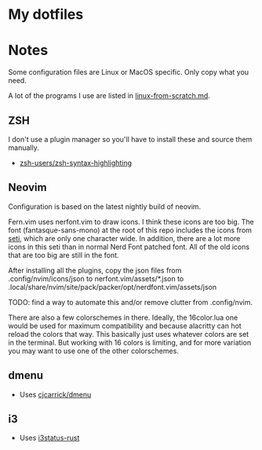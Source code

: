 # My dotfiles

# Notes

Some configuration files are Linux or MacOS specific. Only copy what you need.

A lot of the programs I use are listed in
[linux-from-scratch.md](linux-from-scratch.md).

## ZSH

I don't use a plugin manager so you'll have to install these and source them
manually.

- [zsh-users/zsh-syntax-highlighting](https://github.com/zsh-users/zsh-syntax-highlighting/blob/master/docs/highlighters/main.md)

## Neovim

Configuration is based on the latest nightly build of neovim.

Fern.vim uses nerfont.vim to draw icons. I think these icons are too big. The
font (fantasque-sans-mono) at the root of this repo includes the icons from
[seti](https://github.com/jesseweed/seti-ui/tree/master/styles/_fonts/seti),
which are only one character wide. In addition, there are a lot more icons in
this seti than in normal Nerd Font patched font. All of the old icons that are
too big are still in the font.

After installing all the plugins, copy the json files from
.config/nvim/icons/json to nerfont.vim/assets/*.json to
.local/share/nvim/site/pack/packer/opt/nerdfont.vim/assets/json

TODO: find a way to automate this and/or remove clutter from .config/nvim.

There are also a few colorschemes in there. Ideally, the 16color.lua one would
be used for maximum compatibility and because alacritty can hot reload the
colors that way. This basically just uses whatever colors are set in the
terminal. But working with 16 colors is limiting, and for more variation you may
want to use one of the other colorschemes.

## dmenu

- Uses [cjcarrick/dmenu](https://github.com/cjcarrick/dmenu)

## i3

- Uses [i3status-rust](https://github.com/greshake/i3status-rust)
